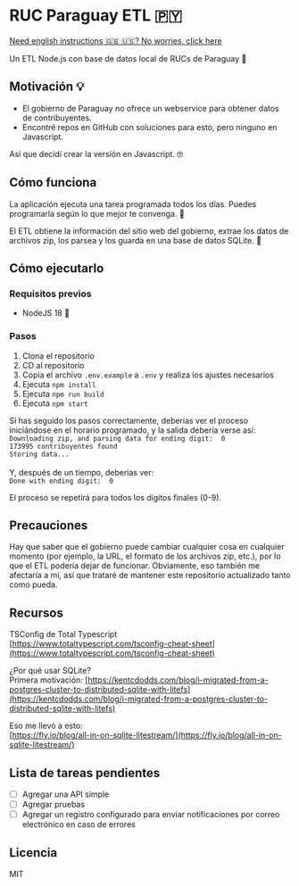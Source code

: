 # RUC Paraguay ETL 🇵🇾
[Need english instructions 🇬🇧 🇺🇸? No worries, click here](README.en.md)

Un ETL Node.js con base de datos local de RUCs de Paraguay 🏢

## Motivación 💡
- El gobierno de Paraguay no ofrece un webservice para obtener datos de contribuyentes.
- Encontré repos en GitHub con soluciones para esto, pero ninguno en Javascript.

Así que decidí crear la versión en Javascript. 🤓

## Cómo funciona
La aplicación ejecuta una tarea programada todos los días. Puedes programarla según lo que mejor te convenga. 🔄

El ETL obtiene la información del sitio web del gobierno, extrae los datos de archivos zip, los parsea y los guarda en una base de datos SQLite. 💾

## Cómo ejecutarlo
### Requisitos previos
- NodeJS 18 🚀

### Pasos
1. Clona el repositorio
2. CD al repositorio
3. Copia el archivo `.env.example` a `.env` y realiza los ajustes necesarios
4. Ejecuta `npm install`
5. Ejecuta `npm run build`
6. Ejecuta `npm start`

Si has seguido los pasos correctamente, deberías ver el proceso iniciándose en el horario programado, y la salida debería verse así:
<br>
`Downloading zip, and parsing data for ending digit:  0`<br>
`173995 contribuyentes found`<br>
`Storing data...`<br><br>
Y, después de un tiempo, deberías ver:<br>
`Done with ending digit:  0`


El proceso se repetirá para todos los dígitos finales (0-9).

## Precauciones
Hay que saber que el gobierno puede cambiar cualquier cosa en cualquier momento (por ejemplo, la URL, el formato de los archivos zip, etc.), por lo que el ETL podería dejar de funcionar. Obviamente, eso también me afectaría a mí, así que trataré de mantener este repositorio actualizado tanto como pueda.

## Recursos
TSConfig de Total Typescript<br>
[https://www.totaltypescript.com/tsconfig-cheat-sheet](https://www.totaltypescript.com/tsconfig-cheat-sheet)

¿Por qué usar SQLite?<br>
Primera motivación:
[https://kentcdodds.com/blog/i-migrated-from-a-postgres-cluster-to-distributed-sqlite-with-litefs](https://kentcdodds.com/blog/i-migrated-from-a-postgres-cluster-to-distributed-sqlite-with-litefs)

Eso me llevó a esto:<br>
[https://fly.io/blog/all-in-on-sqlite-litestream/](https://fly.io/blog/all-in-on-sqlite-litestream/)

## Lista de tareas pendientes
- [ ] Agregar una API simple
- [ ] Agregar pruebas
- [ ] Agregar un registro configurado para enviar notificaciones por correo electrónico en caso de errores

## Licencia
MIT
